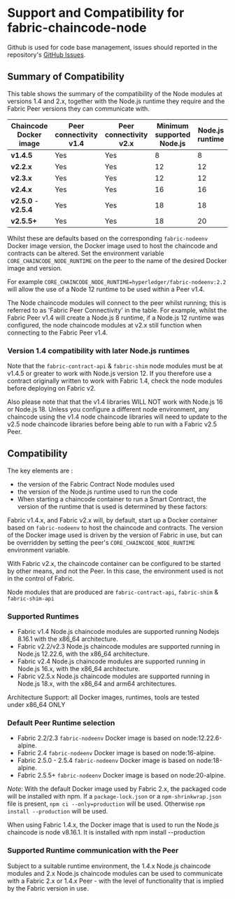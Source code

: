 # Support and Compatibility for fabric-chaincode-node

Github is used for code base management, issues should reported in the repository's [GitHub Issues](https://github.com/hyperledger/fabric-chaincode-node/issues).

## Summary of Compatibility

This table shows the summary of the compatibility of the Node modules at versions 1.4 and 2.x, together with the Node.js runtime they require and the Fabric Peer versions they can communicate with.

| Chaincode Docker image | Peer connectivity v1.4 | Peer connectivity v2.x | Minimum supported Node.js | Node.js runtime |
| --- | --- | --- | --- | --- |
| **v1.4.5** | Yes | Yes | 8 | 8 |
| **v2.2.x** | Yes | Yes | 12 | 12 |
| **v2.3.x** | Yes | Yes | 12 | 12 |
| **v2.4.x** | Yes | Yes | 16 | 16 |
| **v2.5.0** - **v2.5.4** | Yes | Yes | 18 | 18 |
| **v2.5.5+** | Yes | Yes | 18 | 20 |

Whilst these are defaults based on the corresponding `fabric-nodeenv` Docker image version, the Docker image used to host the chaincode and contracts can be altered. Set the environment variable `CORE_CHAINCODE_NODE_RUNTIME` on the peer to the name of the desired Docker image and version.

For example `CORE_CHAINCODE_NODE_RUNTIME=hyperledger/fabric-nodeenv:2.2` will allow the use of a Node 12 runtime to be used within a Peer v1.4.

The Node chaincode modules will connect to the peer whilst running; this is referred to as 'Fabric Peer Connectivity' in the table. For example, whilst the Fabric Peer v1.4 will create a Node.js 8 runtime, if a Node.js 12 runtime was configured, the node chaincode modules at v2.x still function when connecting to the Fabric Peer v1.4.

### Version 1.4 compatibility with later Node.js runtimes

Note that the `fabric-contract-api` & `fabric-shim` node modules must be at v1.4.5 or greater to work with Node.js version 12. If you therefore use a contract originally written to work with Fabric 1.4, check the node modules before deploying on Fabric v2.

Also please note that that the v1.4 libraries WILL NOT work with Node.js 16 or Node.js 18. Unless you configure a different node environment, any chaincode using the v1.4 node chaincode libraries will need to update to the v2.5 node chaincode libraries before being able to run with a Fabric v2.5 Peer.

## Compatibility

The key elements are :

- the version of the Fabric Contract Node modules used
- the version of the Node.js runtime used to run the code
- When starting a chaincode container to run a Smart Contract, the version of the runtime that is used is determined by these factors:

Fabric v1.4.x, and Fabric v2.x will, by default, start up a Docker container based on `fabric-nodeenv` to host the chaincode and contracts. The version of the Docker image used is driven by the version of Fabric in use, but can be overridden by setting the peer's `CORE_CHAINCODE_NODE_RUNTIME` environment variable.

With Fabric v2.x, the chaincode container can be configured to be started by other means, and not the Peer. In this case, the environment used is not in the control of Fabric.

Node modules that are produced are `fabric-contract-api`, `fabric-shim` & `fabric-shim-api`

### Supported Runtimes

* Fabric v1.4 Node.js chaincode modules are supported running Nodejs 8.16.1 with the x86_64 architecture.
* Fabric v2.2/v2.3 Node.js chaincode modules are supported running in Node.js 12.22.6, with the x86_64 architecture.
* Fabric v2.4 Node.js chaincode modules are supported running in Node.js 16.x, with the x86_64 architecture.
* Fabric v2.5.x Node.js chaincode modules are supported running in Node.js 18.x, with the x86_64 and arm64 architectures.

Architecture Support: all Docker images, runtimes, tools are tested under x86_64 ONLY

### Default Peer Runtime selection

* Fabric 2.2/2.3 `fabric-nodeenv` Docker image is based on node:12.22.6-alpine.
* Fabric 2.4 `fabric-nodeenv` Docker image is based on node:16-alpine.
* Fabric 2.5.0 - 2.5.4 `fabric-nodeenv` Docker image is based on node:18-alpine.
* Fabric 2.5.5+ `fabric-nodeenv` Docker image is based on node:20-alpine.

*Note:* With the default Docker image used by Fabric 2.x, the packaged code will be installed with npm. If a `package-lock.json` or a `npm-shrinkwrap.json` file is present, `npm ci --only=production` will be used. Otherwise `npm install --production` will be used. 

When using Fabric 1.4.x, the Docker image that is used to run the Node.js chaincode is node v8.16.1. It is installed with npm install --production

### Supported Runtime communication with the Peer

Subject to a suitable runtime environment, the 1.4.x Node.js chaincode modules and 2.x Node.js chaincode modules can be used to communicate with a Fabric 2.x or 1.4.x Peer - with the level of functionality that is implied by the Fabric version in use. 

